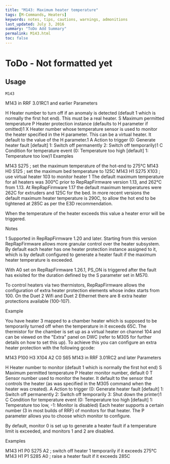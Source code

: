 ```yaml
---
title: "M143: Maximum heater temperature" 
tags: [M-Commands, Heaters]
keywords: notes, tips, cautions, warnings, admonitions
last_updated: July 3, 2016
summary: "ToDo Add Summary"
permalink: M143.html
toc: false
---
```


# ToDo - Not formatted yet #


## Usage ##
```
M143
```


M143 in RRF 3.01RC1 and earlier
Parameters

H Heater number to turn off if an anomaly is detected (default 1 which is normally the first hot end). This must be a real heater.
S Maximum permitted temperature
P Heater protection instance (defaults to H parameter if omitted)1
X Heater number whose temperature sensor is used to monitor the heater specified in the H parameter. This can be a virtual heater. It default to the value of the H parameter.1
A Action to trigger (0: Generate heater fault [default] 1: Switch off permanently 2: Switch off temporarily)1
C Condition for temperature event (0: Temperature too high [default] 1: Temperature too low)1
Examples

M143 S275 ; set the maximum temperature of the hot-end to 275°C
M143 H0 S125 ; set the maximum bed temperature to 125C
M143 H1 S275 X103 ; use virtual heater 103 to monitor heater 1
The default maximum temperature for all heaters was 300°C prior to RepRapFirmware version 1.13, and 262°C from 1.13. At RepRapFirmware 1.17 the default maximum temperatures were 262C for extruders and 125C for the bed. In more recent versions the default maximum heater temperature is 290C, to allow the hot end to be tightened at 285C as per the E3D recommendation.

When the temperature of the heater exceeds this value a heater error will be triggered.

Notes

1 Supported in RepRapFirmware 1.20 and later. Starting from this version RepRapFirmware allows more granular control over the heater subsystem. By default each heater has one heater protection instance assigned to it, which is by default configured to generate a heater fault if the maximum heater temperature is exceeded.

With A0 set on RepRapFirmware 1.26.1, PS_ON is triggered after the fault has exisited for the duration defined by the S parameter set in M570.

To control heaters via two thermistors, RepRapFirmware allows the configuration of extra heater protection elements whose index starts from 100. On the Duet 2 Wifi and Duet 2 Ethernet there are 8 extra heater protections available (100-107).

Example

You have heater 3 mapped to a chamber heater which is supposed to be temporarily turned off when the temperature in it exceeds 65C. The thermistor for the chamber is set up as a virtual heater on channel 104 and can be viewed on the "Extra" panel on DWC (refer to M305 for further details on how to set this up). To achieve this you can configure an extra heater protection with the following gcode:

M143 P100 H3 X104 A2 C0 S65
M143 in RRF 3.01RC2 and later
Parameters

H Heater number to monitor (default 1 which is normally the first hot end)
S Maximum permitted temperature
P Heater monitor number, default 0
T Sensor number used to monitor the heater. It default to the sensor that controls the heater (as was specified in the M305 command when the heater was created).
A Action to trigger (0: Generate heater fault [default] 1: Switch off permanently 2: Switch off temporarily 3: Shut down the printer)1
C Condition for temperature event (0: Temperature too high [default] 1: Temperature too low, -1: Monitor is disabled)
Each heater supports a certain number (3 in most builds of RRF) of monitors for that heater. The P parameter allows you to choose which monitor to configure.

By default, monitor 0 is set up to generate a heater fault if a temperature limit is exceeded, and monitors 1 and 2 are disabled.

Examples

M143 H1 P0 S275 A2 ; switch off heater 1 temporarily if it exceeds 275°C
M143 H1 P1 S285 A0 ; raise a heater fault if it exceeds 285C
